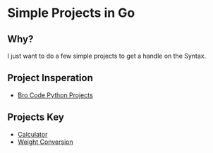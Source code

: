 # Simple Projects in Go

## Why?
I just want to do a few simple projects to get a handle on the Syntax.

## Project Insperation
- [Bro Code Python Projects](https://youtu.be/4wGuB3oAKc4?si=dqKh5rBYM6fWcJrK)

## Projects Key
- [Calculator](./calculator/)
- [Weight Conversion](./weight-conversion/)